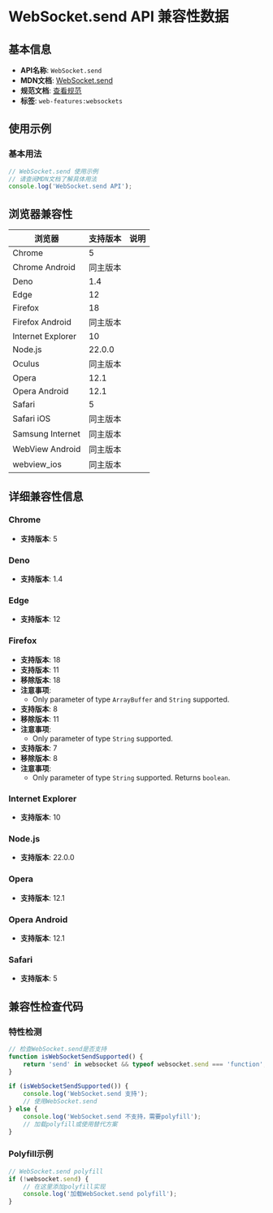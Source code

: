 # WebSocket.send API 兼容性数据

## 基本信息

- **API名称**: `WebSocket.send`
- **MDN文档**: [WebSocket.send](https://developer.mozilla.org/docs/Web/API/WebSocket/send)
- **规范文档**: [查看规范](https://websockets.spec.whatwg.org/#ref-for-dom-websocket-send①)
- **标签**: `web-features:websockets`

## 使用示例

### 基本用法

```javascript
// WebSocket.send 使用示例
// 请查阅MDN文档了解具体用法
console.log('WebSocket.send API');
```

## 浏览器兼容性

| 浏览器 | 支持版本 | 说明 |
|--------|----------|------|
| Chrome | 5 |  |
| Chrome Android | 同主版本 |  |
| Deno | 1.4 |  |
| Edge | 12 |  |
| Firefox | 18 |  |
| Firefox Android | 同主版本 |  |
| Internet Explorer | 10 |  |
| Node.js | 22.0.0 |  |
| Oculus | 同主版本 |  |
| Opera | 12.1 |  |
| Opera Android | 12.1 |  |
| Safari | 5 |  |
| Safari iOS | 同主版本 |  |
| Samsung Internet | 同主版本 |  |
| WebView Android | 同主版本 |  |
| webview_ios | 同主版本 |  |

## 详细兼容性信息

### Chrome

- **支持版本**: 5

### Deno

- **支持版本**: 1.4

### Edge

- **支持版本**: 12

### Firefox

- **支持版本**: 18
- **支持版本**: 11
- **移除版本**: 18
- **注意事项**:
  - Only parameter of type `ArrayBuffer` and `String` supported.
- **支持版本**: 8
- **移除版本**: 11
- **注意事项**:
  - Only parameter of type `String` supported.
- **支持版本**: 7
- **移除版本**: 8
- **注意事项**:
  - Only parameter of type `String` supported. Returns `boolean`.

### Internet Explorer

- **支持版本**: 10

### Node.js

- **支持版本**: 22.0.0

### Opera

- **支持版本**: 12.1

### Opera Android

- **支持版本**: 12.1

### Safari

- **支持版本**: 5

## 兼容性检查代码

### 特性检测

```javascript
// 检查WebSocket.send是否支持
function isWebSocketSendSupported() {
    return 'send' in websocket && typeof websocket.send === 'function';
}

if (isWebSocketSendSupported()) {
    console.log('WebSocket.send 支持');
    // 使用WebSocket.send
} else {
    console.log('WebSocket.send 不支持，需要polyfill');
    // 加载polyfill或使用替代方案
}
```

### Polyfill示例

```javascript
// WebSocket.send polyfill
if (!websocket.send) {
    // 在这里添加polyfill实现
    console.log('加载WebSocket.send polyfill');
}
```

